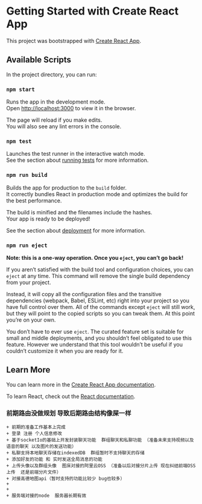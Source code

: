# Getting Started with Create React App

This project was bootstrapped with [Create React App](https://github.com/facebook/create-react-app).

## Available Scripts

In the project directory, you can run:

### `npm start`

Runs the app in the development mode.\
Open [http://localhost:3000](http://localhost:3000) to view it in the browser.

The page will reload if you make edits.\
You will also see any lint errors in the console.

### `npm test`

Launches the test runner in the interactive watch mode.\
See the section about [running tests](https://facebook.github.io/create-react-app/docs/running-tests) for more information.

### `npm run build`

Builds the app for production to the `build` folder.\
It correctly bundles React in production mode and optimizes the build for the best performance.

The build is minified and the filenames include the hashes.\
Your app is ready to be deployed!

See the section about [deployment](https://facebook.github.io/create-react-app/docs/deployment) for more information.

### `npm run eject`

**Note: this is a one-way operation. Once you `eject`, you can’t go back!**

If you aren’t satisfied with the build tool and configuration choices, you can `eject` at any time. This command will remove the single build dependency from your project.

Instead, it will copy all the configuration files and the transitive dependencies (webpack, Babel, ESLint, etc) right into your project so you have full control over them. All of the commands except `eject` will still work, but they will point to the copied scripts so you can tweak them. At this point you’re on your own.

You don’t have to ever use `eject`. The curated feature set is suitable for small and middle deployments, and you shouldn’t feel obligated to use this feature. However we understand that this tool wouldn’t be useful if you couldn’t customize it when you are ready for it.

## Learn More

You can learn more in the [Create React App documentation](https://facebook.github.io/create-react-app/docs/getting-started).

To learn React, check out the [React documentation](https://reactjs.org/).



### 前期路由没做规划  导致后期路由结构像屎一样  

    + 前期的准备工作基本上完成  
    + 登录 注册 个人信息修改
    + 基于socketIo的基础上开发封装聊天功能  群组聊天和私聊功能 （准备未来支持视频以及语音的聊天 以及图片的发送功能）
    + 私聊支持本地聊天存储在indexedDB  群组暂时不支持聊天的存储
    + 添加好友的功能 和 实时发送全局消息的功能
    + 上传头像以及群组头像  图床对接的阿里云OSS （准备以后对接分片上传 现在纠结前端OSS上传  还是前端分片文件）
    + 对接高德地图api（暂时支持的功能比较少 bug也较多）
    + 
    +
    + 服务端对接的node  服务器长期有效
